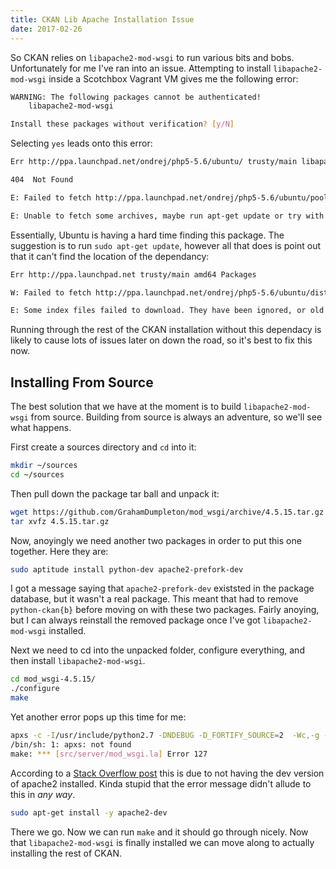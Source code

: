 ```yaml
---
title: CKAN Lib Apache Installation Issue
date: 2017-02-26
---
```


So CKAN relies on `libapache2-mod-wsgi` to run various bits and bobs. Unfortunately for me I've ran into an issue. Attempting to install `libapache2-mod-wsgi` inside a Scotchbox Vagrant VM gives me the following error:

```bash
WARNING: The following packages cannot be authenticated!
    libapache2-mod-wsgi

Install these packages without verification? [y/N]
```

Selecting `yes` leads onto this error:

```bash
Err http://ppa.launchpad.net/ondrej/php5-5.6/ubuntu/ trusty/main libapache2-mod-wsgi amd64 4.3.0-1+deb.sury.org~trusty+1

404  Not Found

E: Failed to fetch http://ppa.launchpad.net/ondrej/php5-5.6/ubuntu/pool/main/m/mod-wsgi/libapache2-mod-wsgi_4.3.0-1+deb.sury.org~trusty+1_amd64.deb  404  Not Found

E: Unable to fetch some archives, maybe run apt-get update or try with --fix-missing?
```

Essentially, Ubuntu is having a hard time finding this package. The suggestion is to run `sudo apt-get update`, however all that does is point out that it can't find the location of the dependancy:

```bash
Err http://ppa.launchpad.net trusty/main amd64 Packages                     	404  Not Found

W: Failed to fetch http://ppa.launchpad.net/ondrej/php5-5.6/ubuntu/dists/trusty/main/binary-amd64/Packages  404  Not Found

E: Some index files failed to download. They have been ignored, or old ones used instead.
```

Running through the rest of the CKAN installation without this dependacy is likely to cause lots of issues later on down the road, so it's best to fix this now.

## Installing From Source

The best solution that we have at the moment is to build `libapache2-mod-wsgi` from source. Building from source is always an adventure, so we'll see what happens.

First create a sources directory and `cd` into it:

```bash
mkdir ~/sources
cd ~/sources
```

Then pull down the package tar ball and unpack it:

```bash
wget https://github.com/GrahamDumpleton/mod_wsgi/archive/4.5.15.tar.gz 
tar xvfz 4.5.15.tar.gz
```

Now, anoyingly we need another two packages in order to put this one together. Here they are:

```bash
sudo aptitude install python-dev apache2-prefork-dev
```

I got a message saying that `apache2-prefork-dev` existsted in the package database, but it wasn't a real package. This meant that  had to remove `python-ckan{b}` before moving on with these two packages. Fairly anoying, but I can always reinstall the removed package once I've got `libapache2-mod-wsgi` installed.

Next we need to cd into the unpacked folder, configure everything, and then install `libapache2-mod-wsgi`.

```bash
cd mod_wsgi-4.5.15/
./configure
make
```

Yet another error pops up this time for me:

```bash
apxs -c -I/usr/include/python2.7 -DNDEBUG -D_FORTIFY_SOURCE=2  -Wc,-g -Wc,-O2  src/server/mod_wsgi.c src/server/wsgi_*.c -L/usr/lib -L/usr/lib/python2.7/config  -lpython2.7 -lpthread -ldl  -lutil -lm
/bin/sh: 1: apxs: not found
make: *** [src/server/mod_wsgi.la] Error 127
```

According to a [Stack Overflow post](//stackoverflow.com/questions/16854750/issues-installing-mod-wsgi-cannot-find-makefile-in) this is due to not having the dev version of apache2 installed. Kinda stupid that the error message didn't allude to this in *any way*.

```bash
sudo apt-get install -y apache2-dev
```

There we go. Now we can run `make` and it should go through nicely. Now that `libapache2-mod-wsgi` is finally installed we can move along to actually installing the rest of CKAN.
